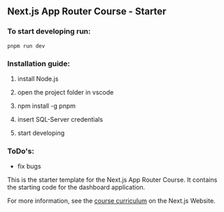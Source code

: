 ## Next.js App Router Course - Starter

### To start developing run:
    pnpm run dev

### Installation guide:
1. install Node.js
2. open the project folder in vscode
3. npm install -g pnpm
4. insert SQL-Server credentials

5. start developing


### ToDo's:
- fix bugs


This is the starter template for the Next.js App Router Course. It contains the starting code for the dashboard application.

For more information, see the [course curriculum](https://nextjs.org/learn) on the Next.js Website.
